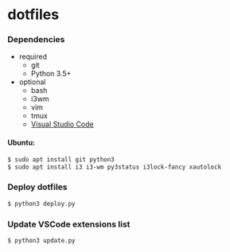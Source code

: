 # dotfiles

### Dependencies

- required
    - git
    - Python 3.5+
- optional
    - bash
    - i3wm
    - vim
    - tmux
    - [Visual Studio Code](https://code.visualstudio.com/)

#### Ubuntu:
```bash
$ sudo apt install git python3
$ sudo apt install i3 i3-wm py3status i3lock-fancy xautolock
```

### Deploy dotfiles

```bash
$ python3 deploy.py
```

### Update VSCode extensions list

```bash
$ python3 update.py
```
